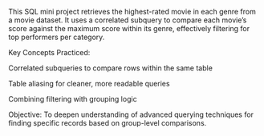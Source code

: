 This SQL mini project retrieves the highest-rated movie in each genre from a movie dataset. It uses a correlated subquery to compare each movie’s score against the maximum score within its genre, effectively filtering for top performers per category.

Key Concepts Practiced:   

Correlated subqueries to compare rows within the same table    

Table aliasing for cleaner, more readable queries   

Combining filtering with grouping logic

Objective:
To deepen understanding of advanced querying techniques for finding specific records based on group-level comparisons.
